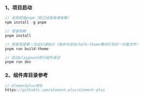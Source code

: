 ### 1、项目启动

```javascript
// 全局安装pnpm（若已经安装请省略）
npm install -g pnpm

// 安装依赖
pnpm install

// 若是若是第一次运行请执行（该命令会在chalk-theme模块打包好一份套文件）
pnpm run build:theme

// 启动playgound进行组件调试
pnpm run dev 
```



### 2、组件库目录参考

```javascript
// elementplus地址
https://github1s.com/element-plus/element-plus
```

